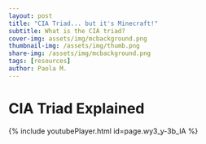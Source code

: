 ```yaml
---
layout: post
title: "CIA Triad... but it's Minecraft!"
subtitle: What is the CIA triad?
cover-img: assets/img/mcbackground.png
thumbnail-img: /assets/img/thumb.png
share-img: /assets/img/mcbackground.png
tags: [resources]
author: Paola M.
---
```


# CIA Triad Explained

{% include youtubePlayer.html id=page.wy3_y-3b_lA %}




